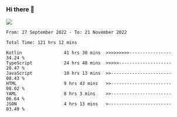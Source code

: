 ### Hi there 👋

<!--<a href="https://github.com/search?o=desc&q=author%3Abushiyi&s=committer-date&type=Commits">-->
<!--    <img align="center" height = "178" src="https://github-readme-stats.vercel.app/api?username=bushiyi&count_private=true&show_icons=true&theme=noctis_minimus&hide=contribs&include_all_commits=true" />-->
<!--</a>-->
<!--<a href="https://github.com/bushiyi?tab=repositories">-->
<!--    <img align="center" height = "178" src="https://github-readme-stats.vercel.app/api/top-langs/?username=bushiyi&count_private=true&theme=noctis_minimus" />-->
<!--</a>-->
 
<!-- [![Ashutosh's github activity graph](https://activity-graph.herokuapp.com/graph?username=bushiyi&theme=react&bg_color=1B2932&point=698B69&line=698B69)](https://github.com/ashutosh00710/github-readme-activity-graph)
 -->


![](https://raw.githubusercontent.com/bushiyi/bushiyi/master/assets/github-contribution-grid-snake.svg)

<!--START_SECTION:waka-->

```text
From: 27 September 2022 - To: 21 November 2022

Total Time: 121 hrs 12 mins

Kotlin                41 hrs 30 mins  >>>>>>>>>----------------   34.24 %
TypeScript            24 hrs 48 mins  >>>>>--------------------   20.47 %
JavaScript            10 hrs 13 mins  >>-----------------------   08.43 %
HTML                  9 hrs 43 mins   >>-----------------------   08.02 %
YAML                  8 hrs 3 mins    >>-----------------------   06.64 %
JSON                  4 hrs 13 mins   >------------------------   03.49 %
```

<!--END_SECTION:waka-->

